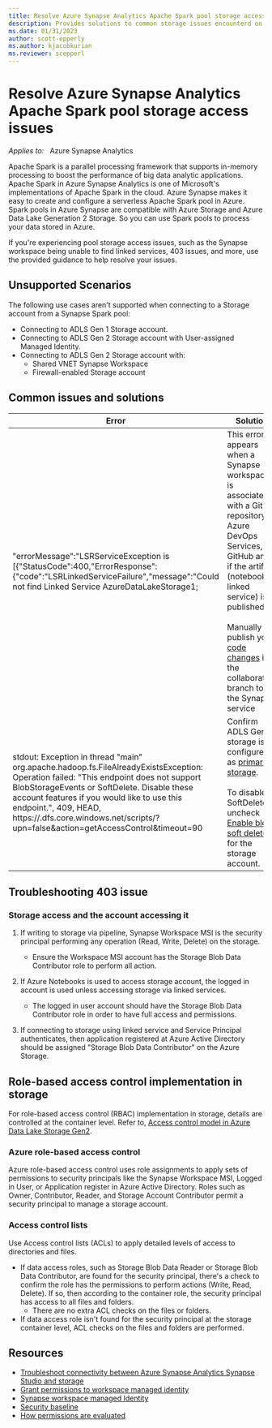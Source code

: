 ```yaml
---
title: Resolve Azure Synapse Analytics Apache Spark pool storage access issues
description: Provides solutions to common storage issues encounterd on Azure Synapse Analytics Apache Spark pools
ms.date: 01/31/2023
author: scott-epperly
ms.author: kjacobkurian
ms.reviewer: scepperl
---
```


# Resolve Azure Synapse Analytics Apache Spark pool storage access issues

_Applies to:_ &nbsp; Azure Synapse Analytics

Apache Spark is a parallel processing framework that supports in-memory processing to boost the performance of big data analytic applications. Apache Spark in Azure Synapse Analytics is one of Microsoft's implementations of Apache Spark in the cloud. Azure Synapse makes it easy to create and configure a serverless Apache Spark pool in Azure. Spark pools in Azure Synapse are compatible with Azure Storage and Azure Data Lake Generation 2 Storage. So you can use Spark pools to process your data stored in Azure.

If you're experiencing pool storage access issues, such as the Synapse workspace being unable to find linked services, 403 issues, and more, use the provided guidance to help resolve your issues.


## Unsupported Scenarios

The following use cases aren't supported when connecting to a Storage account from a Synapse Spark pool:

- Connecting to ADLS Gen 1 Storage account.  
- Connecting to ADLS Gen 2 Storage account with User-assigned Managed Identity.  
- Connecting to ADLS Gen 2 Storage account with:  
    - Shared VNET Synapse Workspace
    - Firewall-enabled Storage account

## Common issues and solutions

| Error | Solution|
|-------|---------|
|"errorMessage":"LSRServiceException is \[{\"StatusCode\":400,\"ErrorResponse\":{\"code\":\"LSRLinkedServiceFailure\",\"message\":\"Could not find Linked Service AzureDataLakeStorage1;| This error appears when a Synapse workspace is associated with a Git repository, Azure DevOps Services, or GitHub and if the artifact (notebook, linked service) isn't published. <br><br>Manually publish your [code changes](https://docs.microsoft.com/azure/synapse-analytics/cicd/source-control#publish-code-changes) in the collaboration branch to the Synapse service |
| stdout: Exception in thread "main" org.apache.hadoop.fs.FileAlreadyExistsException: Operation failed: "This endpoint does not support BlobStorageEvents or SoftDelete. Disable these account features if you would like to use this endpoint.", 409, HEAD, https://<storageaccountname>.dfs.core.windows.net/scripts/?upn=false&action=getAccessControl&timeout=90| Confirm ADLS Gen 2 storage is configured as [primarily storage](https://docs.microsoft.com/azure/synapse-analytics/security/how-to-grant-workspace-managed-identity-permissions#step-1-navigate-to-the-adls-gen2-storage-account-in-azure-portal).<br><br>To disable SoftDelete, uncheck [Enable blob soft delete](https://docs.microsoft.com/azure/storage/blobs/soft-delete-blob-enable?tabs=azure-portal#enable-blob-soft-delete) for the storage account.|

## Troubleshooting 403 issue 

### Storage access and the account accessing it
    
1.  If writing to storage via pipeline, Synapse Workspace MSI is the security principal performing any operation (Read, Write, Delete) on the storage.
    -   Ensure the Workspace MSI account has the Storage Blob Data Contributor role to perform all action.  

1.  If Azure Notebooks is used to access storage account, the logged in account is used unless accessing storage via linked services.
    -   The logged in user account should have the Storage Blob Data Contributor role in order to have full access and permissions. 

1.  If connecting to storage using linked service and Service Principal authenticates, then application registered at Azure Active Directory should be assigned "Storage Blob Data Contributor" on the Azure Storage.

## Role-based access control implementation in storage
    
For role-based access control (RBAC) implementation in storage, details are controlled at the container level. Refer to, [Access control model in Azure Data Lake Storage Gen2](https://docs.microsoft.com/azure/storage/blobs/data-lake-storage-access-control-model). 
 
### Azure role-based access control

Azure role-based access control uses role assignments to apply sets of permissions to security principals like the Synapse Workspace MSI, Logged in User, or Application register in Azure Active Directory. Roles such as Owner, Contributor, Reader, and Storage Account Contributor permit a security principal to manage a storage account.  

### Access control lists
    
Use Access control lists (ACLs) to apply detailed levels of access to directories and files.

- If data access roles, such as Storage Blob Data Reader or Storage Blob Data Contributor, are found for the security principal, there's a check to confirm the role has the permissions to perform actions (Write, Read, Delete). If so, then according to the container role, the security principal has access to all files and folders. 
  - There are no extra ACL checks on the files or folders.
- If data access role isn't found for the security principal at the storage container level, ACL checks on the files and folders are performed. 

## Resources

- [Troubleshoot connectivity between Azure Synapse Analytics Synapse Studio and storage](https://docs.microsoft.com/azure/synapse-analytics/troubleshoot/troubleshoot-synapse-studio-and-storage-connectivity)
- [Grant permissions to workspace managed identity](https://docs.microsoft.com/azure/synapse-analytics/security/how-to-grant-workspace-managed-identity-permissions)
- [Synapse workspace managed Identity](https://docs.microsoft.com/azure/synapse-analytics/security/synapse-workspace-managed-identity)
- [Security baseline](https://docs.microsoft.com/azure/synapse-analytics/security-baseline)
- [How permissions are evaluated](https://docs.microsoft.com/azure/storage/blobs/data-lake-storage-access-control-model#how-permissions-are-evaluated)

